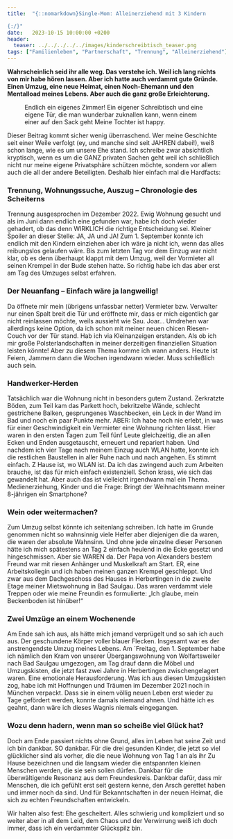 ```yaml
---
title:  "{::nomarkdown}Single-Mom: Alleinerziehend mit 3 Kindern

{:/}"
date:   2023-10-15 10:00:00 +0200
header:
  teaser: ../../../../../images/kinderschreibtisch_teaser.png
tags: ["Familienleben", "Partnerschaft", "Trennung", "Alleinerziehend"]
---
```


**Wahrscheinlich seid ihr alle weg. Das verstehe ich. Weil ich lang nichts von mir habe hören lassen. Aber ich hatte auch verdammt gute Gründe. Einen Umzug, eine neue Heimat, einen Noch-Ehemann und den Mentalload meines Lebens. Aber auch die ganz große Erleichterung.**

<figure>
  <img src="../../../../../images/kinderschreibtisch.png" alt="">
  <figcaption>Endlich ein eigenes Zimmer! Ein eigener Schreibtisch und eine eigene Tür, die man wunderbar zuknallen kann, wenn einem einer auf den Sack geht Meine Tochter ist happy.</figcaption>
</figure>      

Dieser Beitrag kommt sicher wenig überraschend. Wer meine Geschichte seit einer Weile verfolgt (ey, und manche sind seit JAHREN dabei!), weiß schon lange, wie es um unsere Ehe stand. Ich schreibe zwar absichtlich kryptisch, wenn es um die GANZ privaten Sachen geht weil ich schließlich nicht nur meine eigene Privatsphäre schützen möchte, sondern vor allem auch die all der andere Beteiligten. Deshalb hier einfach mal die Hardfacts:

<h3>Trennung, Wohnungssuche, Auszug – Chronologie des Scheiterns</h3>
Trennung ausgesprochen im Dezember 2022. Ewig Wohnung gesucht und als im Juni dann endlich eine gefunden war, habe ich doch wieder gehadert, ob das denn WIRKLICH die richtige Entscheidung sei. Kleiner Spoiler an dieser Stelle: JA, JA und JA! Zum 1. September konnte ich endlich mit den Kindern einziehen aber ich wäre ja nicht ich, wenn das alles reibungslos gelaufen wäre. Bis zum letzten Tag vor dem Einzug war nicht klar, ob es denn überhaupt klappt mit dem Umzug, weil der Vormieter all seinen Krempel in der Bude stehen hatte. So richtig habe ich das aber erst am Tag des Umzuges selbst erfahren.  

<h3>Der Neuanfang – Einfach wäre ja langweilig!</h3>
Da öffnete mir mein (übrigens unfassbar netter) Vermieter bzw. Verwalter nur einen Spalt breit die Tür und eröffnete mir, dass er mich eigentlich gar nicht reinlassen möchte, weils aussieht wie Sau. Joar… Umdrehen war allerdings keine Option, da ich schon mit meiner neuen chicen Riesen-Couch vor der Tür stand. Hab ich via Kleinanzeigen erstanden. Als ob ich mir große Polsterlandschaften in meiner derzeitigen finanziellen Situation leisten könnte! Aber zu diesem Thema komme ich wann anders. Heute ist Feiern, Jammern dann die Wochen irgendwann wieder. Muss schließlich auch sein. 

<h3>Handwerker-Herden</h3>
Tatsächlich war die Wohnung nicht in besonders gutem Zustand. Zerkratzte Böden, zum Teil kam das Parkett hoch, bekritzelte Wände, schlecht gestrichene Balken, gesprungenes Waschbecken, ein Leck in der Wand im Bad und noch ein paar Punkte mehr. ABER: Ich habe noch nie erlebt, in was für einer Geschwindigkeit ein Vermieter eine Wohnung richten lässt. Hier waren in den ersten Tagen zum Teil fünf Leute gleichzeitig, die an allen Ecken und Enden ausgetauscht, erneuert und repariert haben. Und nachdem ich vier Tage nach meinem Einzug auch WLAN hatte, konnte ich die restlichen Baustellen in aller Ruhe nach und nach angehen. Es stimmt einfach. Z Hause ist, wo WLAN ist. Da ich das zwingend auch zum Arbeiten brauche, ist das für mich einfach existenziell. Schon krass, wie sich das gewandelt hat. Aber auch das ist vielleicht irgendwann mal ein Thema. Medienerziehung, Kinder und die Frage: Bringt der Weihnachtsmann meiner 8-jährigen ein Smartphone?

<h3>Wein oder weitermachen?</h3>
Zum Umzug selbst könnte ich seitenlang schreiben. Ich hatte im Grunde genommen nicht so wahnsinnig viele Helfer aber diejenigen die da waren, die waren der absolute Wahnsinn. Und ohne jede einzelne dieser Personen hätte ich mich spätestens an Tag 2 einfach heulend in die Ecke gesetzt und hingeschmissen. Aber sie WAREN da. Der Papa von Alexanders bestem Freund war mit riesen Anhänger und Muskelkraft am Start. ER, eine Arbeitskollegin und ich haben meinen ganzen Krempel geschleppt. Und zwar aus dem Dachgeschoss des Hauses in Herbertingen in die zweite Etage meiner Mietswohnung in Bad Saulgau. Das waren verdammt viele Treppen oder wie meine Freundin es formulierte: „Ich glaube, mein Beckenboden ist hinüber!“

<h3>Zwei Umzüge an einem Wochenende</h3>
Am Ende sah ich aus, als hätte mich jemand verprügelt und so sah ich auch aus. Der geschundene Körper voller blauer Flecken. Insgesamt war es der anstrengendste Umzug meines Lebens. Am ´Freitag, den 1. September habe ich nämlich den Kram von unserer Übergangswohnung von Wolfartsweiler nach Bad Saulgau umgezogen, am Tag drauf dann die Möbel und Umzugskisten, die jetzt fast zwei Jahre in Herbertingen zwischengelagert waren. Eine emotionale Herausforderung. Was ich aus diesen Umzugskisten zog, habe ich mit Hoffnungen und Träumen im Dezember 2021 noch in München verpackt. Dass sie in einem völlig neuen Leben erst wieder zu Tage gefördert werden, konnte damals niemand ahnen. Und hätte ich es geahnt, dann wäre ich dieses Wagnis niemals eingegangen.

<h3>Wozu denn hadern, wenn man so scheiße viel Glück hat?</h3>
Doch am Ende passiert nichts ohne Grund, alles im Leben hat seine Zeit und ich bin dankbar. SO dankbar. Für die drei gesunden Kinder, die jetzt so viel glücklicher sind als vorher, die die neue Wohnung von Tag 1 an als ihr Zu Hause bezeichnen und die langsam wieder die entspannten kleinen Menschen werden, die sie sein sollen dürfen. Dankbar für die überwältigende Resonanz aus dem Freundeskreis. Dankbar dafür, dass mir Menschen, die ich gefühlt erst seit gestern kenne, den Arsch gerettet haben und immer noch da sind. Und für Bekanntschaften in der neuen Heimat, die sich zu echten Freundschaften entwickeln. 

Wir halten also fest: Ehe gescheitert. Alles schwierig und kompliziert und so weiter aber in all dem Leid, dem Chaos und der Verwirrung weiß ich doch immer, dass ich ein verdammter Glückspilz bin.





 

 





 









 















 















 

 





 

  


 
 
 
 


   


 



 






 






 


 
 






















 








 

   



















  












 






 





  


  






					 


 
 








